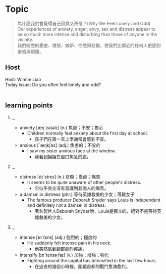 # Topic

> 為什麼我們會覺得自己寂寞又奇怪？(Why We Feel Lonely and Odd) <br>
> Our experiences of anxiety, anger, envy, sex and distress appear to be so much more intense and disturbing than those of anyone in the vicinity. <br>
> 我們經歷的憂慮、憤怒、嫉妒、性慾與悲傷，使我們比鄰近的任何人更感到緊張與煩擾。 <br>

## Host
Host: Winnie Liao
<br>Today issue: Do you often feel lonely and odd?
<br><br>
## learning points
1. _
	* anxiety  [æŋˋzaɪətɪ]  (n.)  焦慮；不安；擔心
		- Children normally feel anxiety about the first day at school.
			+ 孩子們在第一天上學通常會感到不安。
	* anxious  [ˋæŋkʃəs]  (adj.)  焦慮的；不安的
		- I saw my sister anxious face at the window.
			+ 我看到姐姐在窗口焦急的臉。

2. _
	* distress  [dɪˋstrɛs]  (n.)  悲傷；憂慮；痛苦
		- It seems to be quite unaware of other people's distress.
			+ 它似乎完全沒有意識到其他人的痛苦。
	* a damsel in distress   (phr.)  等待英雄救美的少女；落難女子
		- The famous producer Deborah Snyder says Louis is independent and definitely not a damsel in distress.
			+ 著名製片人Deborah Snyder說，Louis是獨立的，絕對不是等待英雄救美的少女。

3. _
	* intense  [ɪnˋtɛns]  (adj.)  強烈的；極度的
		- He suddenly felt intense pain in his neck.
			+ 他突然感到頸部劇烈疼痛。
	* intensify  [ɪnˋtɛnsə͵faɪ]  (v.)  加強；增強；強化
		- Fighting around the capital has intensified in the last few hours.
			+ 在過去的幾個小時裡，圍繞首都的戰鬥愈演愈烈。
